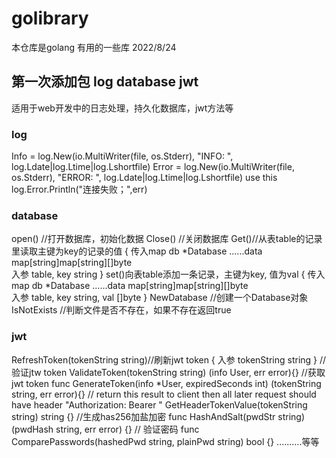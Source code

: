 # golibrary
本仓库是golang  有用的一些库
2022/8/24  
## 第一次添加包 log  database  jwt
适用于web开发中的日志处理，持久化数据库，jwt方法等
### log
Info = log.New(io.MultiWriter(file, os.Stderr), "INFO: ", log.Ldate|log.Ltime|log.Lshortfile)
Error = log.New(io.MultiWriter(file, os.Stderr), "ERROR: ", log.Ldate|log.Ltime|log.Lshortfile)
use this
log.Error.Println("连接失败；",err)
### database
open()  //打开数据库，初始化数据
Close() //关闭数据库
Get()//从表table的记录里读取主键为key的记录的值
{
传入map  db *Database  ......data map[string]map[string][]byte  
入参  table, key string
}
set()向表table添加一条记录，主键为key, 值为val
{
传入map  db *Database  ......data map[string]map[string][]byte  
入参  table, key string, val []byte
}
NewDatabase  //创建一个Database对象
IsNotExists   //判断文件是否不存在，如果不存在返回true 
### jwt
RefreshToken(tokenString string)//刷新jwt token
{
入参  tokenString string
}
//验证jtw token
ValidateToken(tokenString string) (info User, err error){}
//获取jwt token
func GenerateToken(info *User, expiredSeconds int) (tokenString string, err error){}
// return this result to client then all later request should have header "Authorization: Bearer <token> "
GetHeaderTokenValue(tokenString string) string {}
//生成has256加盐加密
func HashAndSalt(pwdStr string) (pwdHash string, err error) {}
// 验证密码
func ComparePasswords(hashedPwd string, plainPwd string) bool {}
..........等等
  
  
